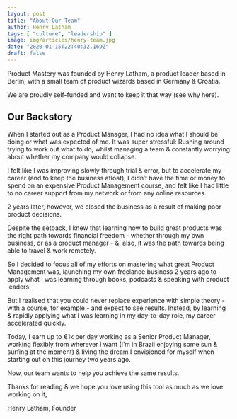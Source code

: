 ```yaml
---
layout: post
title: "About Our Team"
author: Henry Latham
tags: [ "culture", "leadership" ]
image: img/articles/henry-team.jpg
date: "2020-01-15T22:40:32.169Z"
draft: false
---
```


Product Mastery was founded by Henry Latham, a product leader based in Berlin, with a small team of product wizards based in Germany & Croatia.

We are proudly self-funded and want to keep it that way (see why here).

## Our Backstory

When I started out as a Product Manager, I had no idea what I should be doing or what was expected of me. It was super stressful: Rushing around trying to work out what to do, whilst managing a team & constantly worrying about whether my company would collapse.

I felt like I was improving slowly through trial & error, but to accelerate my career (and to keep the business afloat), I didn’t have the time or money to spend on an expensive Product Management course, and felt like I had little to no career support from my network or from any online resources.

2 years later, however, we closed the business as a result of making poor product decisions.

Despite the setback, I knew that learning how to build great products was the right path towards financial freedom - whether through my own business, or as a product manager - &, also, it was the path towards being able to travel & work remotely.

So I decided to focus all of my efforts on mastering what great Product Management was, launching my own freelance business 2 years ago to apply what I was learning through books, podcasts & speaking with product leaders.

But I realised that you could never replace experience with simple theory - with a course, for example - and expect to see results. Instead, by learning & rapidly applying what I was learning in my day-to-day role, my career accelerated quickly.

Today, I earn up to €1k per day working as a Senior Product Manager, working flexibly from wherever I want (I’m in Brazil enjoying some sun & surfing at the moment) & living the dream I envisioned for myself when starting out on this journey two years ago.

Now, our team wants to help you achieve the same results.

Thanks for reading & we hope you love using this tool as much as we love working on it,

Henry Latham, Founder

<br />
